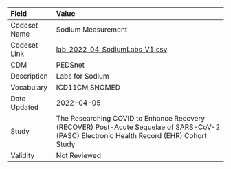 |Field        |Value                                                                                                                                    |
|:------------|:----------------------------------------------------------------------------------------------------------------------------------------|
|Codeset Name |Sodium Measurement                                                                                                                       |
|Codeset Link |[lab_2022_04_SodiumLabs_V1.csv](https://github.com/PEDSnet/Variable-Dictionary/blob/main/lab_meas/lab_2022_04_SodiumLabs_V1.csv.csv)     |
|CDM          |PEDSnet                                                                                                                                  |
|Description  |Labs for Sodium                                                                                                                          |
|Vocabulary   |ICD11CM,SNOMED                                                                                                                           |
|Date Updated |2022-04-05                                                                                                                               |
|Study        |The Researching COVID to Enhance Recovery (RECOVER) Post-Acute Sequelae of SARS-CoV-2 (PASC) Electronic Health Record (EHR) Cohort Study |
|Validity     |Not Reviewed                                                                                                                             |
